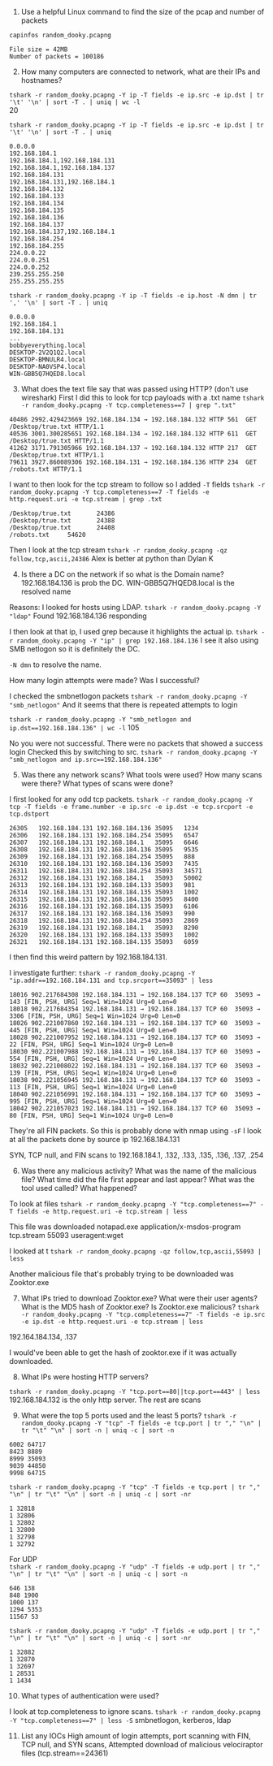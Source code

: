 1. Use a helpful Linux command to find the size of the pcap and number of packets  

`capinfos random_dooky.pcapng`  

```
File size = 42MB  
Number of packets = 100186  
```

2. How many computers are connected to network, what are their IPs and hostnames?

`tshark -r random_dooky.pcapng -Y ip -T fields -e ip.src -e ip.dst | tr '\t' '\n' | sort -T . | uniq | wc -l`  
20

`tshark -r random_dooky.pcapng -Y ip -T fields -e ip.src -e ip.dst | tr '\t' '\n' | sort -T . | uniq`
```
0.0.0.0
192.168.184.1
192.168.184.1,192.168.184.131
192.168.184.1,192.168.184.137
192.168.184.131
192.168.184.131,192.168.184.1
192.168.184.132
192.168.184.133
192.168.184.134
192.168.184.135
192.168.184.136
192.168.184.137
192.168.184.137,192.168.184.1
192.168.184.254
192.168.184.255
224.0.0.22
224.0.0.251
224.0.0.252
239.255.255.250
255.255.255.255
```

`tshark -r random_dooky.pcapng -Y ip -T fields -e ip.host -N dmn | tr ',' '\n' | sort -T . | uniq`
```
0.0.0.0
192.168.184.1
192.168.184.131
...
bobbyeverything.local
DESKTOP-2V2Q1Q2.local
DESKTOP-BMNULR4.local
DESKTOP-NA0VSP4.local
WIN-GBB5Q7HQED8.local
```

3. What does the text file say that was passed using HTTP? (don't use wireshark)
First I did this to look for tcp payloads with a .txt name
`tshark -r random_dooky.pcapng -Y tcp.completeness==7 | grep ".txt"`  
```
40486 2992.429423669 192.168.184.134 → 192.168.184.132 HTTP 561  GET /Desktop/true.txt HTTP/1.1 
40536 3001.300285651 192.168.184.134 → 192.168.184.132 HTTP 611  GET /Desktop/true.txt HTTP/1.1 
41262 3171.791305966 192.168.184.137 → 192.168.184.132 HTTP 217  GET /Desktop/true.txt HTTP/1.1 
79611 3927.860089306 192.168.184.131 → 192.168.184.136 HTTP 234  GET /robots.txt HTTP/1.1 
```

I want to then look for the tcp stream to follow so I added `-T` fields
`tshark -r random_dooky.pcapng -Y tcp.completeness==7 -T fields -e http.request.uri -e tcp.stream | grep .txt`
```
/Desktop/true.txt       24386
/Desktop/true.txt       24388
/Desktop/true.txt       24408
/robots.txt     54620
```

Then I look at the tcp stream
`tshark -r random_dooky.pcapng -qz follow,tcp,ascii,24386`
Alex is better at python than Dylan K

4. Is there a DC on the network if so what is the Domain name? 
192.168.184.136 is prob the DC. WIN-GBB5Q7HQED8.local is the resolved name

Reasons:
I looked for hosts using LDAP. 
`tshark -r random_dooky.pcapng -Y "ldap"`
Found 192.168.184.136 responding

I then look at that ip, I used grep because it highlights the actual ip.
`tshark -r random_dooky.pcapng -Y "ip" | grep 192.168.184.136`
I see it also using SMB netlogon so it is definitely the DC.

`-N dmn` to resolve the name.

How many login attempts were made? Was I successful?

I checked the smbnetlogon packets
`tshark -r random_dooky.pcapng -Y "smb_netlogon"`
And it seems that there is repeated attempts to login

`tshark -r random_dooky.pcapng -Y "smb_netlogon and ip.dst==192.168.184.136" | wc -l`
105

No you were not successful. There were no packets that showed a success login
Checked this by switching to src. `tshark -r random_dooky.pcapng -Y "smb_netlogon and ip.src==192.168.184.136"`

5. Was there any network scans? What tools were used? How many scans were there? What types of scans were done?

I first looked for any odd tcp packets. `tshark -r random_dooky.pcapng -Y tcp -T fields -e frame.number -e ip.src -e ip.dst -e tcp.srcport -e tcp.dstport`  

```
26305   192.168.184.131 192.168.184.136 35095   1234
26306   192.168.184.131 192.168.184.254 35095   6547
26307   192.168.184.131 192.168.184.1   35095   6646
26308   192.168.184.131 192.168.184.136 35095   9535
26309   192.168.184.131 192.168.184.254 35095   888
26310   192.168.184.131 192.168.184.136 35093   7435
26311   192.168.184.131 192.168.184.254 35093   34571
26312   192.168.184.131 192.168.184.1   35093   50002
26313   192.168.184.131 192.168.184.133 35093   981
26314   192.168.184.131 192.168.184.135 35093   1002
26315   192.168.184.131 192.168.184.136 35095   8400
26316   192.168.184.131 192.168.184.135 35093   6106
26317   192.168.184.131 192.168.184.136 35093   990
26318   192.168.184.131 192.168.184.254 35093   2869
26319   192.168.184.131 192.168.184.1   35093   8290
26320   192.168.184.131 192.168.184.133 35093   1002
26321   192.168.184.131 192.168.184.135 35093   6059
```

I then find this weird pattern by 192.168.184.131.

I investigate further:
`tshark -r random_dooky.pcapng -Y "ip.addr==192.168.184.131 and tcp.srcport==35093" | less`

```
18016 902.217684308 192.168.184.131 → 192.168.184.137 TCP 60  35093 → 143 [FIN, PSH, URG] Seq=1 Win=1024 Urg=0 Len=0
18018 902.217684354 192.168.184.131 → 192.168.184.137 TCP 60  35093 → 3306 [FIN, PSH, URG] Seq=1 Win=1024 Urg=0 Len=0
18026 902.221007860 192.168.184.131 → 192.168.184.137 TCP 60  35093 → 445 [FIN, PSH, URG] Seq=1 Win=1024 Urg=0 Len=0
18028 902.221007952 192.168.184.131 → 192.168.184.137 TCP 60  35093 → 22 [FIN, PSH, URG] Seq=1 Win=1024 Urg=0 Len=0
18030 902.221007988 192.168.184.131 → 192.168.184.137 TCP 60  35093 → 554 [FIN, PSH, URG] Seq=1 Win=1024 Urg=0 Len=0
18032 902.221008022 192.168.184.131 → 192.168.184.137 TCP 60  35093 → 139 [FIN, PSH, URG] Seq=1 Win=1024 Urg=0 Len=0
18038 902.221056945 192.168.184.131 → 192.168.184.137 TCP 60  35093 → 113 [FIN, PSH, URG] Seq=1 Win=1024 Urg=0 Len=0
18040 902.221056991 192.168.184.131 → 192.168.184.137 TCP 60  35093 → 995 [FIN, PSH, URG] Seq=1 Win=1024 Urg=0 Len=0
18042 902.221057023 192.168.184.131 → 192.168.184.137 TCP 60  35093 → 80 [FIN, PSH, URG] Seq=1 Win=1024 Urg=0 Len=0
```
They're all FIN packets. So this is probably done with nmap using `-sF`
I look at all the packets done by source ip 192.168.184.131

SYN, TCP null, and FIN scans to 192.168.184.1, .132, .133, .135, .136, .137, .254

6. Was there any malicious activity? What was the name of the malicious file? What time did the file first appear and last appear? What was the tool used called? What happened?

To look at files
`tshark -r random_dooky.pcapng -Y "tcp.completeness==7" -T fields -e http.request.uri -e tcp.stream | less`

This file was downloaded
notapad.exe application/x-msdos-program tcp.stream 55093 useragent:wget

I looked at t
`tshark -r random_dooky.pcapng -qz follow,tcp,ascii,55093 | less`

Another malicious file that's probably trying to be downloaded was Zooktor.exe

7. What IPs tried to download Zooktor.exe? What were their user agents? What is the MD5 hash of Zooktor.exe? Is Zooktor.exe malicious?
`tshark -r random_dooky.pcapng -Y "tcp.completeness==7" -T fields -e ip.src -e ip.dst -e http.request.uri -e tcp.stream | less`

192.164.184.134, .137

I would've been able to get the hash of zooktor.exe if it was actually downloaded.

8. What IPs were hosting HTTP servers? 

`tshark -r random_dooky.pcapng -Y "tcp.port==80||tcp.port==443" | less`
192.168.184.132 is the only http server. The rest are scans

9. What were the top 5 ports used and the least 5 ports?
`tshark -r random_dooky.pcapng -Y "tcp" -T fields -e tcp.port | tr "," "\n" | tr "\t" "\n" | sort -n | uniq -c | sort -n`
```
6002 64717
8423 8889
8999 35093
9039 44850
9998 64715
```
`tshark -r random_dooky.pcapng -Y "tcp" -T fields -e tcp.port | tr "," "\n" | tr "\t" "\n" | sort -n | uniq -c | sort -nr`
```
1 32818
1 32806
1 32802
1 32800
1 32798
1 32792
```
For UDP  
`tshark -r random_dooky.pcapng -Y "udp" -T fields -e udp.port | tr "," "\n" | tr "\t" "\n" | sort -n | uniq -c | sort -n`
```
646 138
848 1900
1000 137
1294 5353
11567 53
```
`tshark -r random_dooky.pcapng -Y "udp" -T fields -e udp.port | tr "," "\n" | tr "\t" "\n" | sort -n | uniq -c | sort -nr`
```
1 32882
1 32870
1 32697
1 28531
1 1434
```
10. What types of authentication were used?

I look at tcp.completeness to ignore scans.
`tshark -r random_dooky.pcapng -Y "tcp.completeness==7" | less -S`
smbnetlogon, kerberos, ldap

11. List any IOCs
High amount of login attempts, port scanning with FIN, TCP null, and SYN scans, Attempted download of malicious velociraptor files (tcp.stream==24361) 
 
